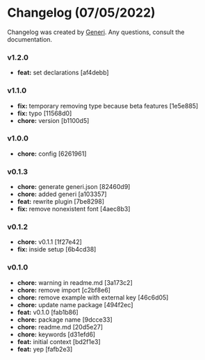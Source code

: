 # Changelog (07/05/2022)

Changelog was created by [Generi](https://github.com/Novout/generi). Any questions, consult the documentation.

### v1.2.0

* **feat:** set declarations [af4debb]

### v1.1.0

* **fix:** temporary removing type because beta features [1e5e885]
* **fix:** typo [11568d0]
* **chore:** version [b1100d5]

### v1.0.0

* **chore:** config [6261961]

### v0.1.3

* **chore:** generate generi.json [82460d9]
* **chore:** added generi [a103357]
* **feat:** rewrite plugin [7be8298]
* **fix:** remove nonexistent font [4aec8b3]

### v0.1.2

* **chore:** v0.1.1 [1f27e42]
* **fix:** inside setup [6b4cd38]

### v0.1.0

* **chore:** warning in readme.md [3a173c2]
* **chore:** remove import [c2bf8e6]
* **chore:** remove example with external key [46c6d05]
* **chore:** update name package [494f2ec]
* **feat:** v0.1.0 [fab1b86]
* **chore:** package name [9dcce33]
* **chore:** readme.md [20d5e27]
* **chore:** keywords [d31efd6]
* **feat:** initial context [bd2f1e3]
* **feat:** yep [fafb2e3]
